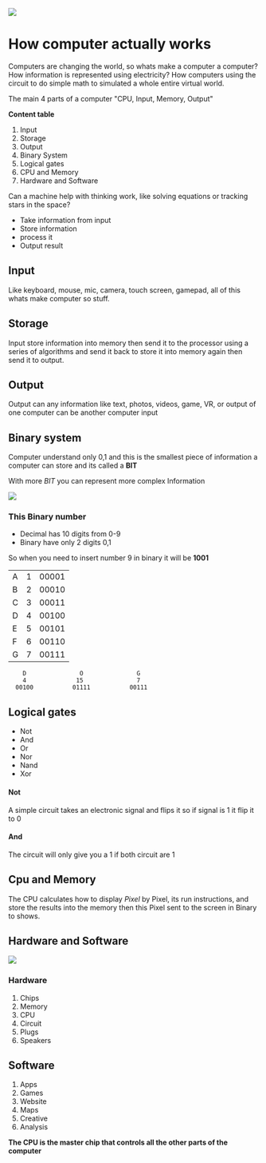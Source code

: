 ![](https://www.libm.co.uk/wp-content/uploads/2018/06/210-Computer-Programming-Diploma-Level-3.jpg)

# How computer actually works

Computers are changing the world, so whats make a computer a computer? How information is represented using electricity? How computers using the circuit to do simple math to simulated a whole entire virtual world.

The main 4 parts of a computer "CPU, Input, Memory, Output"


__Content table__

1. Input
2. Storage
3. Output
4. Binary System
5. Logical gates
6. CPU and Memory
7. Hardware and Software

Can a machine help with thinking work, like solving equations or tracking stars in the space?
- Take information from input
- Store information
- process it
- Output result

## Input
Like keyboard, mouse, mic, camera, touch screen, gamepad, all of this whats make computer so stuff.

## Storage
Input store information into memory then send it to the processor using a series of algorithms and send it back to store it into memory again then send it to output.

## Output
Output can any information like text, photos, videos, game, VR, or output of one computer can be another computer input

## Binary system
Computer understand only 0,1 and this is the smallest piece of information a computer can store and its called a __BIT__

With more _BIT_ you can represent more complex Information

![](https://qph.fs.quoracdn.net/main-qimg-a1d6074f22ff6bdcf78a0f0bd491d9da)

### This Binary number
- Decimal has 10 digits from 0-9
- Binary have only 2 digits 0,1

So when you need to insert number 9 in binary it will be __1001__

|            |              |       |
| ---------- |:------------:| -----:|
| A          | 1            | 00001 |
| B          | 2            | 00010 |
| C          | 3            | 00011 |
| D          | 4            | 00100 |
| E          | 5            | 00101 |
| F          | 6            | 00110 |
| G          | 7            | 00111 |

        D               O               G
        4              15               7
      00100           01111           00111


## Logical gates

- Not
- And
- Or
- Nor
- Nand
- Xor

#### Not
A simple circuit takes an electronic signal and flips it so if signal is 1 it flip it to 0

#### And
The circuit will only give you a 1 if both circuit are 1

## Cpu and Memory
The CPU calculates how to display _Pixel_ by Pixel, its run instructions, and store the results into the memory then this Pixel sent to the screen in Binary to shows.

## Hardware and Software

![](https://www.lifewire.com/thmb/-HqTo5VoM4OZ_vZswOECJl62ZwU=/3000x2000/filters:no_upscale():max_bytes(150000):strip_icc()/computer-hardware-2625895-final-v1-8c909b8a32434e26a225db2314823bb2.jpg)

### Hardware

1. Chips
2. Memory
3. CPU
4. Circuit
5. Plugs
6. Speakers

## Software

1. Apps
2. Games
3. Website
4. Maps
5. Creative
6. Analysis

__The CPU is the master chip that controls all the other parts of the computer__
